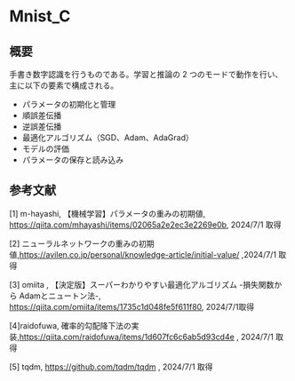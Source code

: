 ﻿# Mnist_C

## 概要

手書き数字認識を行うものである。学習と推論の 2 つのモードで動作を行い、主に以下の要素で構成される。
- パラメータの初期化と管理
- 順誤差伝播
- 逆誤差伝播
- 最適化アルゴリズム（SGD、Adam、AdaGrad）
- モデルの評価
- パラメータの保存と読み込み

## 参考文献

[1] m-hayashi, 【機械学習】パラメータの重みの初期値, https://qiita.com/mhayashi/items/02065a2e2ec3e2269e0b, 2024/7/1 取得

[2] ニューラルネットワークの重みの初期値,https://avilen.co.jp/personal/knowledge-article/initial-value/ ,2024/7/1 取得

[3] omiita , 【決定版】スーパーわかりやすい最適化アルゴリズム -損失関数から Adamとニュートン法-, https://qiita.com/omiita/items/1735c1d048fe5f611f80, 2024/7/1取得

[4]raidofuwa, 確率的勾配降下法の実装,https://qiita.com/raidofuwa/items/1d607fc6c6ab5d93cd4e , 2024/7/1 取得

[5] tqdm, https://github.com/tqdm/tqdm , 2024/7/1 取得
